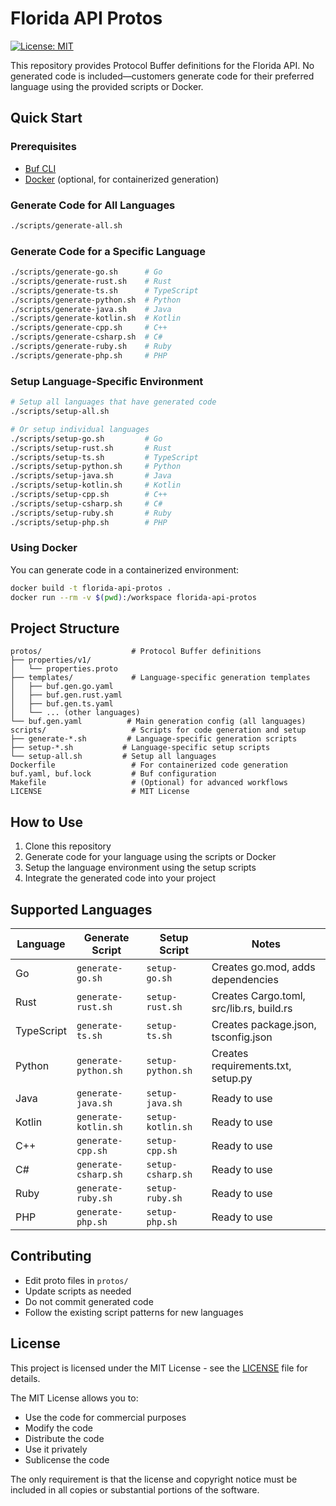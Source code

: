 # Florida API Protos

[![License: MIT](https://img.shields.io/badge/License-MIT-yellow.svg)](https://opensource.org/licenses/MIT)

This repository provides Protocol Buffer definitions for the Florida API. No generated code is included—customers generate code for their preferred language using the provided scripts or Docker.

## Quick Start

### Prerequisites
- [Buf CLI](https://buf.build/docs/installation)
- [Docker](https://www.docker.com/) (optional, for containerized generation)

### Generate Code for All Languages
```bash
./scripts/generate-all.sh
```

### Generate Code for a Specific Language
```bash
./scripts/generate-go.sh      # Go
./scripts/generate-rust.sh    # Rust
./scripts/generate-ts.sh      # TypeScript
./scripts/generate-python.sh  # Python
./scripts/generate-java.sh    # Java
./scripts/generate-kotlin.sh  # Kotlin
./scripts/generate-cpp.sh     # C++
./scripts/generate-csharp.sh  # C#
./scripts/generate-ruby.sh    # Ruby
./scripts/generate-php.sh     # PHP
```

### Setup Language-Specific Environment
```bash
# Setup all languages that have generated code
./scripts/setup-all.sh

# Or setup individual languages
./scripts/setup-go.sh         # Go
./scripts/setup-rust.sh       # Rust
./scripts/setup-ts.sh         # TypeScript
./scripts/setup-python.sh     # Python
./scripts/setup-java.sh       # Java
./scripts/setup-kotlin.sh     # Kotlin
./scripts/setup-cpp.sh        # C++
./scripts/setup-csharp.sh     # C#
./scripts/setup-ruby.sh       # Ruby
./scripts/setup-php.sh        # PHP
```

### Using Docker
You can generate code in a containerized environment:
```bash
docker build -t florida-api-protos .
docker run --rm -v $(pwd):/workspace florida-api-protos
```

## Project Structure
```
protos/                    # Protocol Buffer definitions
├── properties/v1/
│   └── properties.proto
├── templates/             # Language-specific generation templates
│   ├── buf.gen.go.yaml
│   ├── buf.gen.rust.yaml
│   ├── buf.gen.ts.yaml
│   └── ... (other languages)
└── buf.gen.yaml          # Main generation config (all languages)
scripts/                   # Scripts for code generation and setup
├── generate-*.sh         # Language-specific generation scripts
├── setup-*.sh           # Language-specific setup scripts
└── setup-all.sh         # Setup all languages
Dockerfile                 # For containerized code generation
buf.yaml, buf.lock         # Buf configuration
Makefile                   # (Optional) for advanced workflows
LICENSE                    # MIT License
```

## How to Use
1. Clone this repository
2. Generate code for your language using the scripts or Docker
3. Setup the language environment using the setup scripts
4. Integrate the generated code into your project

## Supported Languages

| Language | Generate Script | Setup Script | Notes |
|----------|----------------|--------------|-------|
| Go | `generate-go.sh` | `setup-go.sh` | Creates go.mod, adds dependencies |
| Rust | `generate-rust.sh` | `setup-rust.sh` | Creates Cargo.toml, src/lib.rs, build.rs |
| TypeScript | `generate-ts.sh` | `setup-ts.sh` | Creates package.json, tsconfig.json |
| Python | `generate-python.sh` | `setup-python.sh` | Creates requirements.txt, setup.py |
| Java | `generate-java.sh` | `setup-java.sh` | Ready to use |
| Kotlin | `generate-kotlin.sh` | `setup-kotlin.sh` | Ready to use |
| C++ | `generate-cpp.sh` | `setup-cpp.sh` | Ready to use |
| C# | `generate-csharp.sh` | `setup-csharp.sh` | Ready to use |
| Ruby | `generate-ruby.sh` | `setup-ruby.sh` | Ready to use |
| PHP | `generate-php.sh` | `setup-php.sh` | Ready to use |

## Contributing
- Edit proto files in `protos/`
- Update scripts as needed
- Do not commit generated code
- Follow the existing script patterns for new languages

## License

This project is licensed under the MIT License - see the [LICENSE](LICENSE) file for details.

The MIT License allows you to:
- Use the code for commercial purposes
- Modify the code
- Distribute the code
- Use it privately
- Sublicense the code

The only requirement is that the license and copyright notice must be included in all copies or substantial portions of the software.
